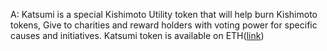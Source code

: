 A: Katsumi is a special Kishimoto Utility token that will help burn Kishimoto tokens, Give to charities and reward holders with voting power for specific causes and initiatives. Katsumi token is available on ETH([link](https://etherscan.io/token/0x5e4efb364071c64ee3641fe1e68cb5d2d5558709))
